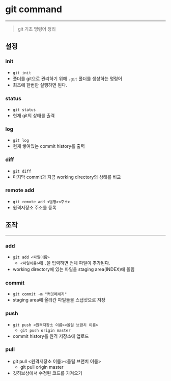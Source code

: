 # git command

---

>git 기초 명령어 정리

## 설정

### init

+ `git init`
+ 폴더를 git으로 관리하기 위해 `.git` 폴더를 생성하는 명령어
+ 최초에 한번만 실행하면 된다.

### status

+ `git status`
+ 현재 git의 상태를 출력

### log

+ `git log`
+ 현재 쌓여있는 commit history를 출력

### diff

+ `git diff`
+ 마지막 commit과 지금 working directory의 상태를 비교

### remote add

- `git remote add <별명><주소>`
- 원격저장소 주소를 등록



## 조작

---

### add

- `git add <파일이름>`
  - `<파일이름>`에 `.`을 입력하면 전체 파일이 추가된다.
- working directory에 있는 파일을 staging area(INDEX)에 올림

### commit

- `git commit -m "커밋메세지"`
- staging area에 올라간 파일들을 스냅샷으로 저장

### push

- `git push <원격저장소 이름><올릴 브랜치 이름>`
  - `git push origin master`
- commit history를 원격 저장소에 업로드

### pull

- git pull <원격저장소 이름><올릴 브랜치 이름>
  - git pull origin master
- 깃허브상에서 수정된 코드를 가져오기



